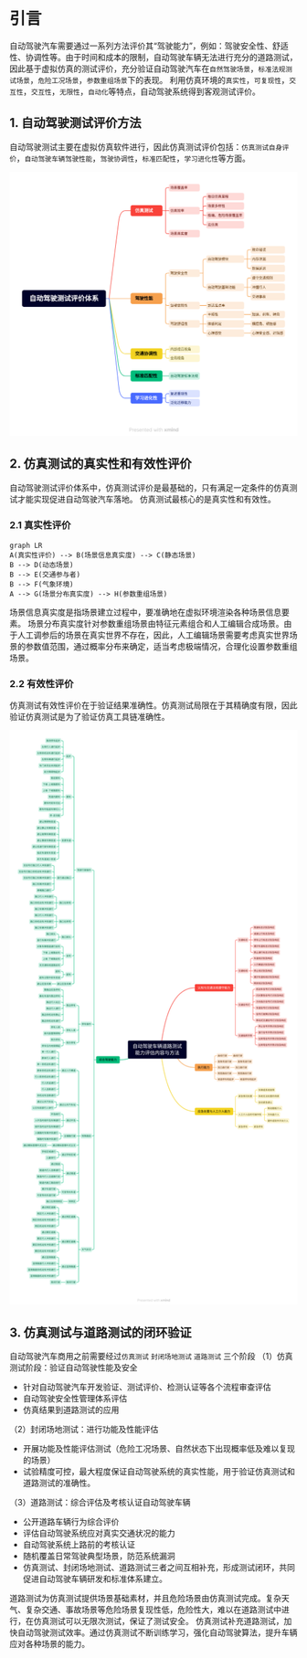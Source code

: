 # 引言

自动驾驶汽车需要通过一系列方法评价其“驾驶能力”，例如：驾驶安全性、舒适性、协调性等。由于时间和成本的限制，自动驾驶车辆无法进行充分的道路测试，因此基于虚拟仿真的测试评价，充分验证自动驾驶汽车在`自然驾驶场景`，`标准法规测试场景`，`危险工况场景`，`参数重组场景`下的表现。
利用仿真环境的`真实性`，`可复现性`，`交互性`，`交互性`，`无限性`，`自动化`等特点，自动驾驶系统得到客观测试评价。

## 1. 自动驾驶测试评价方法

自动驾驶测试主要在虚拟仿真软件进行，因此仿真测试评价包括：`仿真测试自身评价`，`自动驾驶车辆驾驶性能`，`驾驶协调性`，`标准匹配性`，`学习进化性`等方面。

![自动驾驶评价体系](/image/autopilot_test_evaluation_sys.png)


## 2. 仿真测试的真实性和有效性评价

自动驾驶测试评价体系中，仿真测试评价是最基础的，只有满足一定条件的仿真测试才能实现促进自动驾驶汽车落地。
仿真测试最核心的是真实性和有效性。

### 2.1 真实性评价

```mermaid
graph LR
A(真实性评价) --> B(场景信息真实度) --> C(静态场景)
B --> D(动态场景)
B --> E(交通参与者)
B --> F(气象环境)
A --> G(场景分布真实度) --> H(参数重组场景) 
```
场景信息真实度是指场景建立过程中，要准确地在虚拟环境渲染各种场景信息要素。
场景分布真实度针对参数重组场景由特征元素组合和人工编辑合成场景。由于人工调参后的场景在真实世界不存在，因此，人工编辑场景需要考虑真实世界场景的参数值范围，通过概率分布来确定，适当考虑极端情况，合理化设置参数重组场景。

### 2.2 有效性评价

仿真测试有效性评价在于验证结果准确性。仿真测试局限在于其精确度有限，因此验证仿真测试是为了验证仿真工具链准确性。

![自动驾驶仿真测试评价场景](/image/auto_driving_sim_test_evaluation_scen.png)

## 3. 仿真测试与道路测试的闭环验证

自动驾驶汽车商用之前需要经过`仿真测试` `封闭场地测试` `道路测试` 三个阶段
（1）仿真测试阶段：验证自动驾驶性能及安全
- 针对自动驾驶汽车开发验证、测试评价、检测认证等各个流程审查评估
- 自动驾驶安全性管理体系评估
- 仿真结果到道路测试的应用

（2）封闭场地测试：进行功能及性能评估
- 开展功能及性能评估测试（危险工况场景、自然状态下出现概率低及难以复现的场景）
- 试验精度可控，最大程度保证自动驾驶系统的真实性能，用于验证仿真测试和道路测试的准确性。

（3）道路测试：综合评估及考核认证自动驾驶车辆
- 公开道路车辆行为综合评价
- 评估自动驾驶系统应对真实交通状况的能力
- 自动驾驶系统上路前的考核认证
- 随机覆盖日常驾驶典型场景，防范系统漏洞
- 仿真测试、封闭场地测试、道路测试三者之间互相补充，形成测试闭环，共同促进自动驾驶车辆研发和标准体系建立。

道路测试为仿真测试提供场景基础素材，并且危险场景由仿真测试完成。复杂天气、复杂交通、事故场景等危险场景复现性低，危险性大，难以在道路测试中进行，在仿真测试可以无限次测试，保证了测试安全。
仿真测试补充道路测试，加快自动驾驶测试效率。通过仿真测试不断训练学习，强化自动驾驶算法，提升车辆应对各种场景的能力。